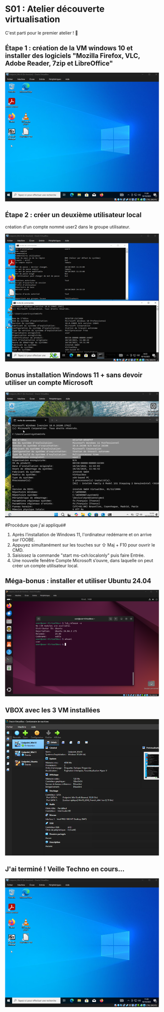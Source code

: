 # S01 : Atelier découverte virtualisation

C'est parti pour le premier atelier ! 🎉

## Étape 1 : création de la VM windows 10 et installer des logiciels "Mozilla Firefox, VLC, Adobe Reader, 7zip et LibreOffice"

![alt text](images/image.png)

## Étape 2 : créer un deuxième utilisateur local

création d'un compte nommé user2 dans le groupe utilisateur.

![alt text](images/image-4.png)

## Bonus installation Windows 11 + sans devoir utiliser un compte Microsoft

![alt text](images/image-2.png)

#Procèdure que j'ai appliqué#

1. Après l’installation de Windows 11, l'ordinateur redémarre et on arrive sur l’OOBE.
2. Appuyez simultanément sur les touches sur ⇧ Maj + F10 pour ouvrir le CMD.
3. Saisissez la commande "start ms-cxh:localonly" puis faire Entrée.
4. Une nouvelle fenêtre Compte Microsoft s’ouvre, dans laquelle on peut créer un compte utilisateur local.

## Méga-bonus : installer et utiliser Ubuntu 24.04

![alt text](images/image-3.png)

## VBOX avec les 3 VM installées 

![alt text](images/image-5.png)

## J'ai terminé ! Veille Techno en cours...

![alt text](images/image-7.png)